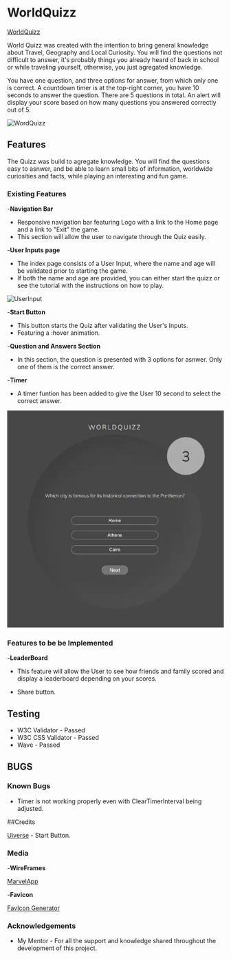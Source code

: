 # WorldQuizz

[WorldQuizz](https://brrunaribeiro.github.io/project-2/)

World Quizz was created with the intention to bring general knowledge about Travel, Geography and Local Curiosity. 
You will find the questions not difficult to answer, it's probably things you already heard of back in school or while traveling yourself, otherwise, you just agregated knowledge.

You have one question, and three options for answer, from which only one is correct. A countdown timer is at the top-right corner, you have 10 seconds to answer the question.
There are 5 questions in total. 
An alert will display your score based on how many questions you answered correctly out of 5.

![WordQuizz](project-screenshot1.webp)

## Features

The Quizz was build to agregate knowledge. You will find the questions easy to asnwer, and be able to learn small bits of information, worldwide curiosities and facts, while playing an interesting and fun game. 

### Existing Features

-__Navigation Bar__

- Responsive navigation bar featuring Logo with a link to the Home page and a link to "Exit" the game.
- This section will allow the user to navigate through the Quiz easily.

-__User Inputs page__

- The index page consists of a User Input, where the name and age will be validated prior to starting the game.
- If both the name and age are provided, you can either start the quizz or see the tutorial with the instructions on how to play.

![UserInput](images/project-screenshot2.webp)

-__Start Button__

- This button starts the Quiz after validating the User's Inputs. 
- Featuring a :hover animation.

-__Question and Answers Section__

- In this section, the question is presented with 3 options for asnwer. Only one of them is the correct answer.

-__Timer__

- A timer funtion has been added to give the User 10 second to select the correct answer. 

![Question and Asnwer options with Timer](/assets/images/project-screenshot3.webp)


### Features to be be Implemented

-__LeaderBoard__
    
- This feature will allow the User to see how friends and family scored and display a leaderboard depending on your scores.

- Share button.

## Testing

* W3C Validator - Passed
* W3C CSS Validator - Passed
* Wave - Passed

## BUGS

### Known Bugs

- Timer is not working properly even with ClearTimerInterval being adjusted.


##Credits

[Uiverse](https://uiverse.io/) - Start Button.
    
### Media

-__WireFrames__

[MarvelApp](https://marvelapp.com/prototype/bj49j2h)


-__Favicon__
    
[FavIcon Generator]( https://favicon.io/)


### Acknowledgements

- My Mentor - For all the support and knowledge shared throughout the development of this project.
